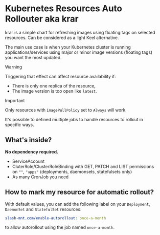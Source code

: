 # Kubernetes Resources Auto Rollouter aka krar
krar is a simple chart for refreshing images using floating tags on selected resources.
Can be considered as a light Keel alternative.

The main use case is when your Kubernetes cluster is running applications/services using major or minor image
versions (floating tags) you want the most updated.

> [!WARNING]
> Triggering that effect can affect resource availability if:
> * There is only one replica of the resource,
> * The image version is too open like `latest`.

> [!IMPORTANT]
> Only resources with `imagePullPolicy` set to `Always` will work.

It's possible to defined multiple jobs to handle resources to rollout in specific ways.

## What's inside?

**No dependency required.**

* ServiceAccount
* CluterRole/ClusterRoleBinding with GET, PATCH and LIST permissions on `""`, `"apps"` (deployments, daemonsets, statefulsets only)
* As many CronJob you need

## How to mark my resource for automatic rollout?

With default values, you can add the following label on your `Deployment`, `DaemonSet` and `StatefulSet` resources:

```yaml
slash-mnt.com/enable-autorollout: once-a-month
```

to allow autorollout using the job named `once-a-month`.

